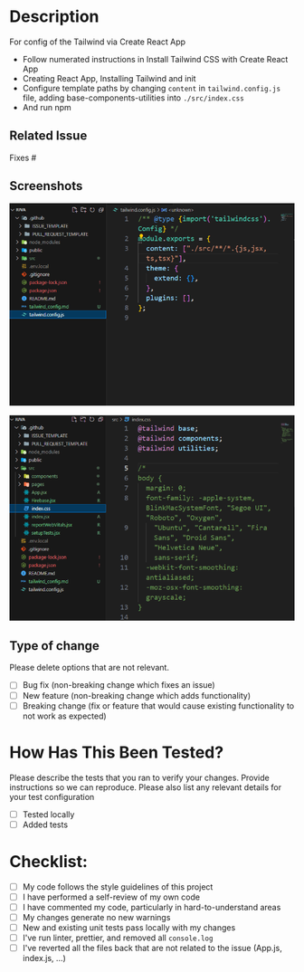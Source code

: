 # Description

For config of the Tailwind via Create React App
* Follow numerated instructions in Install Tailwind CSS with Create React App
* Creating React App, Installing Tailwind and init
* Configure template paths by changing `content` in `tailwind.config.js` file, adding base-components-utilities into `./src/index.css`
* And run npm


## Related Issue

Fixes #


## Screenshots

![tailconfig](./tailwind_config_pr/tailconfig.PNG)

![intoindexcss](./tailwind_config_pr/indexcss.PNG)

## Type of change

Please delete options that are not relevant.

- [ ] Bug fix (non-breaking change which fixes an issue)
- [ ] New feature (non-breaking change which adds functionality)
- [ ] Breaking change (fix or feature that would cause existing functionality to not work as expected)

# How Has This Been Tested?

Please describe the tests that you ran to verify your changes. Provide instructions so we can reproduce. Please also list any relevant details for your test configuration

- [ ] Tested locally
- [ ] Added tests

# Checklist:

- [ ] My code follows the style guidelines of this project
- [ ] I have performed a self-review of my own code
- [ ] I have commented my code, particularly in hard-to-understand areas
- [ ] My changes generate no new warnings
- [ ] New and existing unit tests pass locally with my changes
- [ ] I've run linter, prettier, and removed all `console.log`
- [ ] I've reverted all the files back that are not related to the issue (App.js, index.js, ...)
